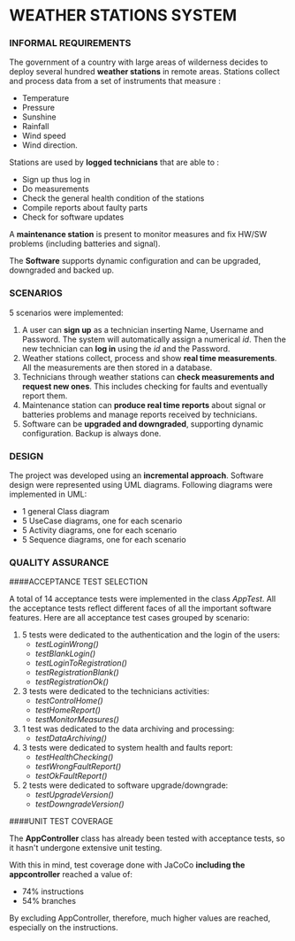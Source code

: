 # WEATHER STATIONS SYSTEM

### INFORMAL REQUIREMENTS

The government of a country with large areas of wilderness decides to deploy several hundred **weather stations** in remote areas. Stations collect and process data from a set of instruments that measure :

- Temperature
- Pressure
- Sunshine
- Rainfall
- Wind speed
- Wind direction.

Stations are used by **logged technicians** that are able to :

- Sign up thus log in
- Do measurements
- Check the general health condition of the stations
- Compile reports about faulty parts
- Check for software updates

A **maintenance station** is present to monitor measures and fix HW/SW problems (including batteries and signal).

The **Software** supports dynamic configuration and can be upgraded, downgraded and backed up.

### SCENARIOS

5 scenarios were implemented:

1. A user can **sign up** as a technician inserting Name, Username and Password. The system will automatically assign a numerical _id_. Then the new technician can **log in** using the _id_ and the Password.
2. Weather stations collect, process and show **real time measurements**. All the measurements are then stored in a database.
3. Technicians through weather stations can **check measurements and request new ones**. This includes checking for faults and eventually report them.
4. Maintenance station can **produce real time reports** about signal or batteries problems and manage reports received by technicians.
5. Software can be **upgraded and downgraded**, supporting dynamic configuration. Backup is always done.

### DESIGN

The project was developed using an **incremental approach**. Software design were represented using UML diagrams.
Following diagrams were implemented in UML:

* 1 general Class diagram
* 5 UseCase diagrams, one for each scenario
* 5 Activity diagrams, one for each scenario
* 5 Sequence diagrams, one for each scenario

### QUALITY ASSURANCE


####ACCEPTANCE TEST SELECTION

A total of 14 acceptance tests were implemented in the class _AppTest_. 
All the acceptance tests reflect different faces of all the important software features.
Here are all acceptance test cases grouped by scenario:

1. 5 tests were dedicated to the authentication and the login of the users:
    * _testLoginWrong()_
    * _testBlankLogin()_
    * _testLoginToRegistration()_
    * _testRegistrationBlank()_
    * _testRegistrationOk()_
2. 3 tests were dedicated to the technicians activities:
    * _testControlHome()_
    * _testHomeReport()_
    * _testMonitorMeasures()_
3. 1 test was dedicated to the data archiving and processing:
    * _testDataArchiving()_
4. 3 tests were dedicated to system health and faults report:
    * _testHealthChecking()_
    * _testWrongFaultReport()_
    * _testOkFaultReport()_
5. 2 tests were dedicated to software upgrade/downgrade:
    * _testUpgradeVersion()_
    * _testDowngradeVersion()_

####UNIT TEST COVERAGE

The **AppController** class has already been tested with acceptance tests, so it hasn't undergone extensive unit testing.

With this in mind, test coverage done with JaCoCo **including the appcontroller** reached a value of:

- 74% instructions
- 54% branches

By excluding AppController, therefore, much higher values ​​are reached, especially on the instructions.
